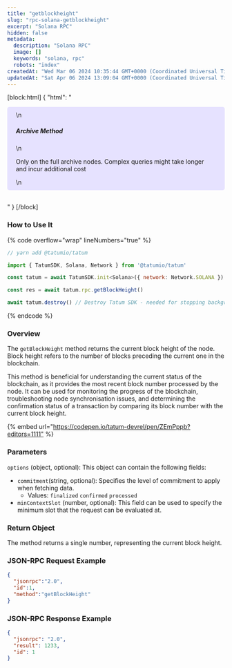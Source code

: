 ```yaml
---
title: "getblockheight"
slug: "rpc-solana-getblockheight"
excerpt: "Solana RPC"
hidden: false
metadata: 
  description: "Solana RPC"
  image: []
  keywords: "solana, rpc"
  robots: "index"
createdAt: "Wed Mar 06 2024 10:35:44 GMT+0000 (Coordinated Universal Time)"
updatedAt: "Sat Apr 06 2024 13:09:04 GMT+0000 (Coordinated Universal Time)"
---
```

[block:html]
{
  "html": "<div style="padding: 10px 20px; border-radius: 5px; background-color: #e6e2ff; margin: 0 0 30px 0;">\n  <h5>Archive Method</h5>\n  <p>Only on the full archive nodes. Complex queries might take longer and incur additional cost</p>\n</div>"
}
[/block]


### How to Use It

{% code overflow="wrap" lineNumbers="true" %}

```javascript
// yarn add @tatumio/tatum

import { TatumSDK, Solana, Network } from '@tatumio/tatum'

const tatum = await TatumSDK.init<Solana>({ network: Network.SOLANA })

const res = await tatum.rpc.getBlockHeight()

await tatum.destroy() // Destroy Tatum SDK - needed for stopping background jobs
```

{% endcode %}

### Overview

The `getBlockHeight` method returns the current block height of the node. Block height refers to the number of blocks preceding the current one in the blockchain.

This method is beneficial for understanding the current status of the blockchain, as it provides the most recent block number processed by the node. It can be used for monitoring the progress of the blockchain, troubleshooting node synchronisation issues, and determining the confirmation status of a transaction by comparing its block number with the current block height.

{% embed url="<https://codepen.io/tatum-devrel/pen/ZEmPppb?editors=1111"> %}

### Parameters

`options` (object, optional): This object can contain the following fields:

- `commitment`(string, optional): Specifies the level of commitment to apply when fetching data.
  - Values: `finalized` `confirmed` `processed`
- `minContextSlot` (number, optional): This field can be used to specify the minimum slot that the request can be evaluated at.

### Return Object

The method returns a single number, representing the current block height.

### JSON-RPC Request Example

```json
{
  "jsonrpc":"2.0",
  "id":1,
  "method":"getBlockHeight"
}
```

### JSON-RPC Response Example

```json
{
  "jsonrpc": "2.0",
  "result": 1233,
  "id": 1
}
```
